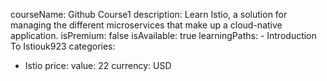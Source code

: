   courseName: Github Course1
  description: Learn Istio, a solution for managing the different microservices that make up a cloud-native application.
  isPremium: false
  isAvailable: true
  learningPaths:
    - Introduction To Istiouk923
  categories:
  - Istio
  price:
    value: 22
    currency: USD
